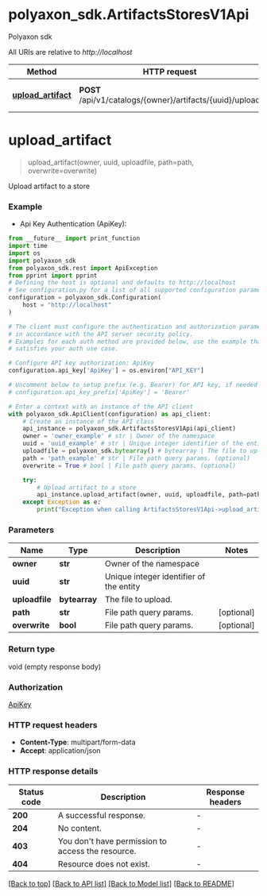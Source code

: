 # polyaxon_sdk.ArtifactsStoresV1Api
Polyaxon sdk

All URIs are relative to *http://localhost*

Method | HTTP request | Description
------------- | ------------- | -------------
[**upload_artifact**](ArtifactsStoresV1Api.md#upload_artifact) | **POST** /api/v1/catalogs/{owner}/artifacts/{uuid}/upload | Upload artifact to a store


# **upload_artifact**
> upload_artifact(owner, uuid, uploadfile, path=path, overwrite=overwrite)

Upload artifact to a store

### Example

* Api Key Authentication (ApiKey):
```python
from __future__ import print_function
import time
import os
import polyaxon_sdk
from polyaxon_sdk.rest import ApiException
from pprint import pprint
# Defining the host is optional and defaults to http://localhost
# See configuration.py for a list of all supported configuration parameters.
configuration = polyaxon_sdk.Configuration(
    host = "http://localhost"
)

# The client must configure the authentication and authorization parameters
# in accordance with the API server security policy.
# Examples for each auth method are provided below, use the example that
# satisfies your auth use case.

# Configure API key authorization: ApiKey
configuration.api_key['ApiKey'] = os.environ["API_KEY"]

# Uncomment below to setup prefix (e.g. Bearer) for API key, if needed
# configuration.api_key_prefix['ApiKey'] = 'Bearer'

# Enter a context with an instance of the API client
with polyaxon_sdk.ApiClient(configuration) as api_client:
    # Create an instance of the API class
    api_instance = polyaxon_sdk.ArtifactsStoresV1Api(api_client)
    owner = 'owner_example' # str | Owner of the namespace
    uuid = 'uuid_example' # str | Unique integer identifier of the entity
    uploadfile = polyaxon_sdk.bytearray() # bytearray | The file to upload.
    path = 'path_example' # str | File path query params. (optional)
    overwrite = True # bool | File path query params. (optional)

    try:
        # Upload artifact to a store
        api_instance.upload_artifact(owner, uuid, uploadfile, path=path, overwrite=overwrite)
    except Exception as e:
        print("Exception when calling ArtifactsStoresV1Api->upload_artifact: %s\n" % e)
```

### Parameters

Name | Type | Description  | Notes
------------- | ------------- | ------------- | -------------
 **owner** | **str**| Owner of the namespace | 
 **uuid** | **str**| Unique integer identifier of the entity | 
 **uploadfile** | **bytearray**| The file to upload. | 
 **path** | **str**| File path query params. | [optional] 
 **overwrite** | **bool**| File path query params. | [optional] 

### Return type

void (empty response body)

### Authorization

[ApiKey](../README.md#ApiKey)

### HTTP request headers

 - **Content-Type**: multipart/form-data
 - **Accept**: application/json

### HTTP response details
| Status code | Description | Response headers |
|-------------|-------------|------------------|
**200** | A successful response. |  -  |
**204** | No content. |  -  |
**403** | You don&#39;t have permission to access the resource. |  -  |
**404** | Resource does not exist. |  -  |

[[Back to top]](#) [[Back to API list]](../README.md#documentation-for-api-endpoints) [[Back to Model list]](../README.md#documentation-for-models) [[Back to README]](../README.md)

